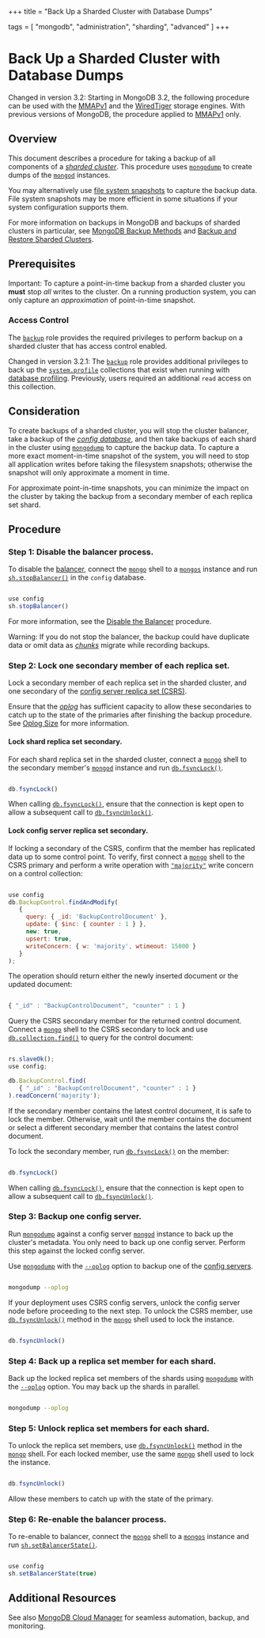 +++
title = "Back Up a Sharded Cluster with Database Dumps"

tags = [
"mongodb",
"administration",
"sharding",
"advanced" ]
+++

# Back Up a Sharded Cluster with Database Dumps

Changed in version 3.2: Starting in MongoDB 3.2, the following procedure can be used with the
[MMAPv1](https://docs.mongodb.com/manual/core/mmapv1) and the [WiredTiger](https://docs.mongodb.com/manual/core/wiredtiger) storage engines. With previous versions of
MongoDB, the procedure applied to [MMAPv1](https://docs.mongodb.com/manual/core/mmapv1) only.


## Overview

This document describes a procedure for taking a backup of all
components of a [*sharded cluster*](https://docs.mongodb.com/manual/reference/glossary/#term-sharded-cluster). This procedure
uses [``mongodump``](https://docs.mongodb.com/manual/reference/program/mongodump/#bin.mongodump) to create dumps of the [``mongod``](https://docs.mongodb.com/manual/reference/program/mongod/#bin.mongod)
instances.

You may alternatively use [file system snapshots](../backup-sharded-cluster-with-filesystem-snapshots/) to capture
the backup data. File system snapshots may be more efficient in some
situations if your system configuration supports them.

For more information on backups in MongoDB and backups of sharded
clusters in particular, see [MongoDB Backup Methods](https://docs.mongodb.com/manual/core/backups) and
[Backup and Restore Sharded Clusters](https://docs.mongodb.com/manual/administration/backup-sharded-clusters).


## Prerequisites

Important: To capture a point-in-time backup from a sharded cluster you **must** stop *all* writes to the cluster. On a running production system, you can only capture an *approximation* of point-in-time snapshot.


### Access Control

The [``backup``](https://docs.mongodb.com/manual/reference/built-in-roles/#backup) role provides the required privileges to perform
backup on a sharded cluster that has access control enabled.

Changed in version 3.2.1: The [``backup``](https://docs.mongodb.com/manual/reference/built-in-roles/#backup) role provides additional privileges to back
up the [``system.profile``](https://docs.mongodb.com/manual/reference/system-collections/#<database>.system.profile)
collections that exist when running with [database profiling](https://docs.mongodb.com/manual/administration/analyzing-mongodb-performance/#database-profiling). Previously, users required an additional
``read`` access on this collection.


## Consideration

To create backups of a sharded cluster, you will stop the
cluster balancer, take a backup of the [*config database*](https://docs.mongodb.com/manual/reference/glossary/#term-config-database),
and then take backups of each shard in the cluster using
[``mongodump``](https://docs.mongodb.com/manual/reference/program/mongodump/#bin.mongodump) to capture the backup data. To capture a more
exact moment-in-time snapshot of the system, you will need to stop all
application writes before taking the filesystem snapshots; otherwise
the snapshot will only approximate a moment in time.

For approximate point-in-time snapshots, you can minimize the impact on
the cluster by taking the backup from a secondary member of each
replica set shard.


## Procedure


### Step 1: Disable the balancer process.

To disable the [balancer](https://docs.mongodb.com/manual/core/sharding-balancer-administration/#sharding-internals-balancing),
connect the [``mongo``](https://docs.mongodb.com/manual/reference/program/mongo/#bin.mongo) shell to a [``mongos``](https://docs.mongodb.com/manual/reference/program/mongos/#bin.mongos) instance and run
[``sh.stopBalancer()``](https://docs.mongodb.com/manual/reference/method/sh.stopBalancer/#sh.stopBalancer) in the ``config`` database.

```javascript

use config
sh.stopBalancer()

```

For more information, see the
[Disable the Balancer](https://docs.mongodb.com/manual/tutorial/manage-sharded-cluster-balancer/#sharding-balancing-disable-temporarily) procedure.

Warning: If you do not stop the balancer, the backup could have duplicate data or omit data as [*chunks*](https://docs.mongodb.com/manual/reference/glossary/#term-chunk) migrate while recording backups.


### Step 2: Lock one secondary member of each replica set.

Lock a secondary member of each replica set in the sharded cluster,
and one secondary of the [config server replica set (CSRS)](https://docs.mongodb.com/manual/core/sharded-cluster-config-servers/#replset-config-servers).

Ensure that the [*oplog*](https://docs.mongodb.com/manual/reference/glossary/#term-oplog) has sufficient capacity to allow these
secondaries to catch up to the state of the primaries after
finishing the backup procedure. See [Oplog Size](https://docs.mongodb.com/manual/core/replica-set-oplog/#replica-set-oplog-sizing)
for more information.


#### Lock shard replica set secondary.

For each shard replica set in the sharded cluster, connect a
[``mongo``](https://docs.mongodb.com/manual/reference/program/mongo/#bin.mongo) shell to the secondary member's
[``mongod``](https://docs.mongodb.com/manual/reference/program/mongod/#bin.mongod) instance and run [``db.fsyncLock()``](https://docs.mongodb.com/manual/reference/method/db.fsyncLock/#db.fsyncLock).

```javascript

db.fsyncLock()

```

When calling [``db.fsyncLock()``](https://docs.mongodb.com/manual/reference/method/db.fsyncLock/#db.fsyncLock), ensure that the connection
is kept open to allow a subsequent call to
[``db.fsyncUnlock()``](https://docs.mongodb.com/manual/reference/method/db.fsyncUnlock/#db.fsyncUnlock).


#### Lock config server replica set secondary.

If locking a secondary of the CSRS, confirm that the member has
replicated data up to some control point. To verify, first connect a
[``mongo``](https://docs.mongodb.com/manual/reference/program/mongo/#bin.mongo) shell to the CSRS primary and perform a write
operation with [``"majority"``](https://docs.mongodb.com/manual/reference/write-concern/#writeconcern."majority") write concern on a
control collection:

```javascript

use config
db.BackupControl.findAndModify(
   {
     query: { _id: 'BackupControlDocument' },
     update: { $inc: { counter : 1 } },
     new: true,
     upsert: true,
     writeConcern: { w: 'majority', wtimeout: 15000 }
   }
);

```

The operation should return either the newly inserted document or the
updated document:

```javascript

{ "_id" : "BackupControlDocument", "counter" : 1 }

```

Query the CSRS secondary member for the returned control
document. Connect a [``mongo``](https://docs.mongodb.com/manual/reference/program/mongo/#bin.mongo) shell to the CSRS secondary
to lock and use [``db.collection.find()``](https://docs.mongodb.com/manual/reference/method/db.collection.find/#db.collection.find) to query for the
control document:

```javascript

rs.slaveOk();
use config;

db.BackupControl.find(
   { "_id" : "BackupControlDocument", "counter" : 1 }
).readConcern('majority');

```

If the secondary member contains the latest control document, it
is safe to lock the member. Otherwise, wait until the member
contains the document or select a different secondary member
that contains the latest control document.

To lock the secondary member, run [``db.fsyncLock()``](https://docs.mongodb.com/manual/reference/method/db.fsyncLock/#db.fsyncLock) on
the member:

```javascript

db.fsyncLock()

```

When calling [``db.fsyncLock()``](https://docs.mongodb.com/manual/reference/method/db.fsyncLock/#db.fsyncLock), ensure that the connection is
kept open to allow a subsequent call to [``db.fsyncUnlock()``](https://docs.mongodb.com/manual/reference/method/db.fsyncUnlock/#db.fsyncUnlock).


### Step 3: Backup one config server.

Run [``mongodump``](https://docs.mongodb.com/manual/reference/program/mongodump/#bin.mongodump) against a config server [``mongod``](https://docs.mongodb.com/manual/reference/program/mongod/#bin.mongod)
instance to back up the cluster's metadata. You only need to back up
one config server. Perform this step
against the locked config server.

Use [``mongodump``](https://docs.mongodb.com/manual/reference/program/mongodump/#bin.mongodump) with the [``--oplog``](https://docs.mongodb.com/manual/reference/program/mongodump/#cmdoption-oplog) option to
backup one of the [config servers](https://docs.mongodb.com/manual/core/sharded-cluster-config-servers/#sharding-config-server).

```sh

mongodump --oplog

```

If your deployment uses CSRS config servers, unlock the config server
node before proceeding to the next step.
To unlock the CSRS member, use [``db.fsyncUnlock()``](https://docs.mongodb.com/manual/reference/method/db.fsyncUnlock/#db.fsyncUnlock) method in
the [``mongo``](https://docs.mongodb.com/manual/reference/program/mongo/#bin.mongo) shell used to lock the instance.

```javascript

db.fsyncUnlock()

```


### Step 4: Back up a replica set member for each shard.

Back up the locked replica set members of the shards using
[``mongodump``](https://docs.mongodb.com/manual/reference/program/mongodump/#bin.mongodump) with the
[``--oplog``](https://docs.mongodb.com/manual/reference/program/mongodump/#cmdoption-oplog) option. You may back up the
shards in parallel.

```sh

mongodump --oplog

```


### Step 5: Unlock replica set members for each shard.

To unlock the replica set members, use [``db.fsyncUnlock()``](https://docs.mongodb.com/manual/reference/method/db.fsyncUnlock/#db.fsyncUnlock)
method in the [``mongo``](https://docs.mongodb.com/manual/reference/program/mongo/#bin.mongo) shell. For each locked member, use the
same [``mongo``](https://docs.mongodb.com/manual/reference/program/mongo/#bin.mongo) shell used to lock the instance.

```javascript

db.fsyncUnlock()

```

Allow these members to catch up with the state of the primary.


### Step 6: Re-enable the balancer process.

To re-enable to balancer, connect the [``mongo``](https://docs.mongodb.com/manual/reference/program/mongo/#bin.mongo) shell to a
[``mongos``](https://docs.mongodb.com/manual/reference/program/mongos/#bin.mongos) instance and run
[``sh.setBalancerState()``](https://docs.mongodb.com/manual/reference/method/sh.setBalancerState/#sh.setBalancerState).

```javascript

use config
sh.setBalancerState(true)

```


## Additional Resources

See also [MongoDB Cloud Manager](https://www.mongodb.com/cloud/cloud-manager/?jmp=docs) for seamless automation, backup, and monitoring.
